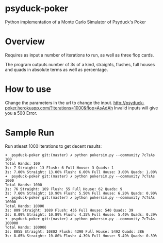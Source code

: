 # psyduck-poker
Python implementation of a Monte Carlo Simulator of Psyduck's Poker

# Overview
Requires as input a number of iterations to run, as well as three flop cards.

The program outputs number of 3s of a kind, straights, flushes, full houses and quads in absolute terms as well as percentage.

# How to use
Change the parameters in the url to change the input. http://psyduck-poker.herokuapp.com/?iterations=1000&flop=AsAdAh
Invalid inputs will give you a 500 Error.

# Sample Run
Run atleast 1000 iterations to get decent results:

```
➜  psyduck-poker git:(master) ✗ python pokersim.py --community 7cTsAs 100
Total Hands: 100
3s: 7 Straight: 13 Flush: 6 Full House: 3 Quads: 1
3s: 7.00% Straight: 13.00% Flush: 6.00% Full House: 3.00% Quads: 1.00%
➜  psyduck-poker git:(master) ✗ python pokersim.py --community 7cTsAs 1000
Total Hands: 1000
3s: 76 Straight: 109 Flush: 55 Full House: 62 Quads: 9
3s: 7.60% Straight: 10.90% Flush: 5.50% Full House: 6.20% Quads: 0.90%
➜  psyduck-poker git:(master) ✗ python pokersim.py --community 7cTsAs 10000
Total Hands: 10000
3s: 809 Straight: 1089 Flush: 435 Full House: 540 Quads: 39
3s: 8.09% Straight: 10.89% Flush: 4.35% Full House: 5.40% Quads: 0.39%
➜  psyduck-poker git:(master) ✗ python pokersim.py --community 7cTsAs 100000
Total Hands: 100000
3s: 8055 Straight: 10802 Flush: 4390 Full House: 5492 Quads: 386
3s: 8.05% Straight: 10.80% Flush: 4.39% Full House: 5.49% Quads: 0.39%
```
